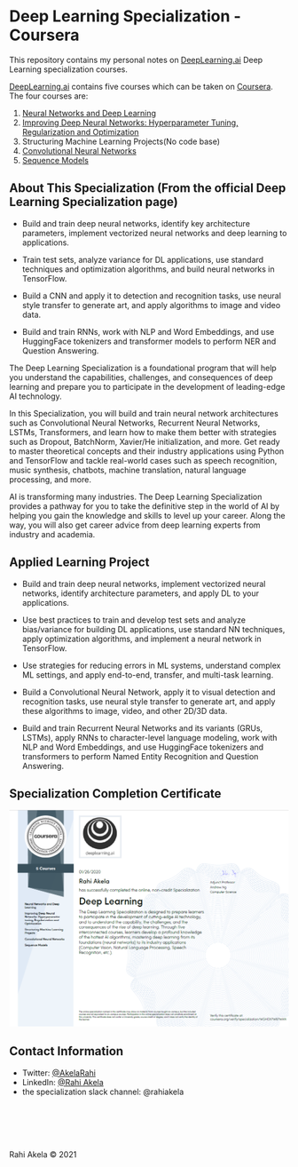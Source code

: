 # Deep Learning Specialization - Coursera

This repository contains my personal notes on [DeepLearning.ai](https://deeplearning.ai) Deep Learning specialization courses.

[DeepLearning.ai](https://deeplearning.ai)  contains five courses which can be taken on [Coursera](https://www.coursera.org/specializations/deep-learning). The four courses are:

1. [Neural Networks and Deep Learning](https://github.com/rahiakela/deep-learning-specialization/tree/main/course-1-neural-networks-and-deep-learning)
2. [Improving Deep Neural Networks: Hyperparameter Tuning, Regularization and Optimization](https://github.com/rahiakela/deep-learning-specialization/tree/main/course-2-improving-deep-neural-networks)
3. Structuring Machine Learning Projects(No code base)
4. [Convolutional Neural Networks](https://github.com/rahiakela/deep-learning-specialization/tree/main/course-4-convolutional-neural-networks)
5. [Sequence Models](https://github.com/rahiakela/deep-learning-specialization/tree/main/course-5-sequence-models-recurrent-neural-networks)


## About This Specialization (From the official Deep Learning Specialization page)
- Build and train deep neural networks, identify key architecture parameters, implement vectorized neural networks and deep learning to applications.

- Train test sets, analyze variance for DL applications, use standard techniques and optimization algorithms, and build neural networks in TensorFlow.

- Build a CNN and apply it to detection and recognition tasks, use neural style transfer to generate art, and apply algorithms to image and video data.

- Build and train RNNs, work with NLP and Word Embeddings, and use HuggingFace tokenizers and transformer models to perform NER and Question Answering.

The Deep Learning Specialization is a foundational program that will help you understand the capabilities, challenges, and consequences of deep learning and prepare you to participate in the development of leading-edge AI technology. 

In this Specialization, you will build and train neural network architectures such as Convolutional Neural Networks, Recurrent Neural Networks, LSTMs, Transformers, and learn how to make them better with strategies such as Dropout, BatchNorm, Xavier/He initialization, and more. Get ready to master theoretical concepts and their industry applications using Python and TensorFlow and tackle real-world cases such as speech recognition, music synthesis, chatbots, machine translation, natural language processing, and more.

AI is transforming many industries. The Deep Learning Specialization provides a pathway for you to take the definitive step in the world of AI by helping you gain the knowledge and skills to level up your career. Along the way, you will also get career advice from deep learning experts from industry and academia.

## Applied Learning Project

* Build and train deep neural networks, implement vectorized neural networks, identify architecture parameters, and apply DL to your applications.

* Use best practices to train and develop test sets and analyze bias/variance for building DL applications, use standard NN techniques, apply optimization algorithms, and implement a neural network in TensorFlow.

* Use strategies for reducing errors in ML systems, understand complex ML settings, and apply end-to-end, transfer, and multi-task learning.

* Build a Convolutional Neural Network, apply it to visual detection and recognition tasks, use neural style transfer to generate art, and apply these algorithms to image, video, and other 2D/3D data.

* Build and train Recurrent Neural Networks and its variants (GRUs, LSTMs), apply RNNs to character-level language modeling, work with NLP and Word Embeddings, and use HuggingFace tokenizers and transformers to perform Named Entity Recognition and Question Answering.


## Specialization Completion Certificate

![Certificate](https://github.com/rahiakela/deep-learning-specialization/raw/main/deep-learning-certificate.png)

## Contact Information
- Twitter: [@AkelaRahi](https://twitter.com/AkelaRahi)
- LinkedIn: [@Rahi Akela](https://www.linkedin.com/in/rahi-akela-b3796230/)
- the specialization slack channel:  @rahiakela

<br/>

<br/>

<br/>

<br/>

Rahi Akela © 2021
